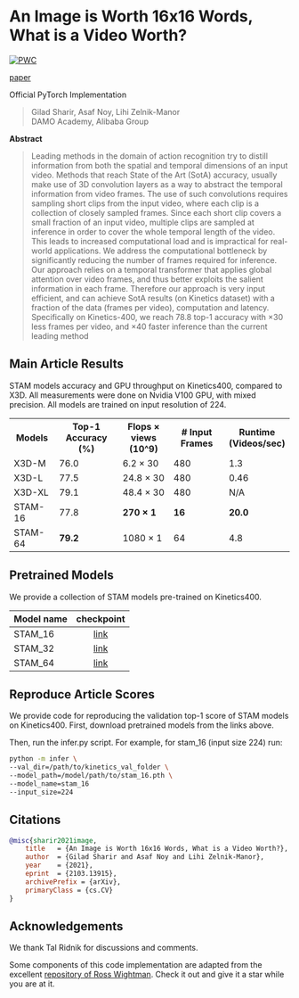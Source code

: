 # An Image is Worth 16x16 Words, What is a Video Worth?

[![PWC](https://img.shields.io/endpoint.svg?url=https://paperswithcode.com/badge/an-image-is-worth-16x16-words-what-is-a-video/action-classification-on-kinetics-400)](https://paperswithcode.com/sota/action-classification-on-kinetics-400?p=an-image-is-worth-16x16-words-what-is-a-video)

[paper](https://arxiv.org/pdf/2103.13915.pdf) 

Official PyTorch Implementation

> Gilad Sharir, Asaf Noy, Lihi Zelnik-Manor<br/>
> DAMO Academy, Alibaba Group



**Abstract**

> Leading methods in the domain of action recognition try to
distill information from both the spatial and temporal dimensions of an input video. Methods that reach State of the
Art (SotA) accuracy, usually make use of 3D convolution
layers as a way to abstract the temporal information from
video frames. The use of such convolutions requires sampling short clips from the input video, where each clip is a
collection of closely sampled frames. Since each short clip
covers a small fraction of an input video, multiple clips are
sampled at inference in order to cover the whole temporal
length of the video. This leads to increased computational
load and is impractical for real-world applications. We address the computational bottleneck by significantly reducing
the number of frames required for inference. Our approach
relies on a temporal transformer that applies global attention over video frames, and thus better exploits the salient
information in each frame. Therefore our approach is very
input efficient, and can achieve SotA results (on Kinetics
dataset) with a fraction of the data (frames per video), computation and latency. Specifically on Kinetics-400, we reach
78.8 top-1 accuracy with ×30 less frames per video, and
×40 faster inference than the current leading method
>

## Main Article Results

STAM models accuracy and GPU throughput on Kinetics400, compared to X3D. All measurements were
 done on Nvidia V100 GPU, with mixed precision. All models are trained on input resolution of 224.
<p align="center">
 <table>
  <tr>
    <th>Models</th>
    <th>Top-1 Accuracy <br>(%)</th>
    <th>Flops × views<br>(10^9)</th>
    <th># Input Frames</th>
    <th>Runtime<br>(Videos/sec)</th>
  </tr>
  <tr>
    <td>X3D-M</td>
    <td>76.0</td>
    <td>6.2 × 30 </td>
    <td>480</td>
    <td>1.3</td>
  </tr>
  <tr>
    <td>X3D-L</td>
    <td>77.5</td>
    <td>24.8 × 30</td>
    <td>480</td>
    <td>0.46</td>
  </tr>
  <tr>
    <td>X3D-XL</td>
    <td>79.1</td>
    <td>48.4 × 30</td>
    <td>480</td>
    <td>N/A</td>
  </tr>
  <tr>
    <td>STAM-16</td>
    <td>77.8</td>
    <td><b>270 × 1</b></td>
    <td><b>16</b></td>
    <td><b>20.0</b></td>
  </tr>
  <tr>
    <td>STAM-64</td>
    <td><b>79.2</b></td>
    <td>1080 × 1</td>
    <td>64</td>
    <td>4.8</td>
  </tr>
 </table>
</p>

## Pretrained Models

We provide a collection of STAM models pre-trained on Kinetics400. 

| Model name  | checkpoint
| ------------ | :--------------: |
| STAM_16 | [link](https://miil-public-eu.oss-eu-central-1.aliyuncs.com/model-zoo/STAM/stam_16.pth) |
| STAM_32 | [link](https://miil-public-eu.oss-eu-central-1.aliyuncs.com/model-zoo/STAM/stam_32.pth) |
| STAM_64 | [link](https://miil-public-eu.oss-eu-central-1.aliyuncs.com/model-zoo/STAM/stam_64.pth) |


## Reproduce Article Scores
We provide code for reproducing the validation top-1 score of STAM
models on Kinetics400. First, download pretrained models from the links above.

Then, run the infer.py script. For example, for stam_16 (input size 224)
run:
```bash
python -m infer \
--val_dir=/path/to/kinetics_val_folder \
--model_path=/model/path/to/stam_16.pth \
--model_name=stam_16
--input_size=224
```


## Citations

```bibtex
@misc{sharir2021image,
    title   = {An Image is Worth 16x16 Words, What is a Video Worth?}, 
    author  = {Gilad Sharir and Asaf Noy and Lihi Zelnik-Manor},
    year    = {2021},
    eprint  = {2103.13915},
    archivePrefix = {arXiv},
    primaryClass = {cs.CV}
}
```

## Acknowledgements

We thank Tal Ridnik for discussions and comments.

Some components of this code implementation are adapted from the excellent
[repository of Ross Wightman](https://github.com/rwightman/pytorch-image-models). Check it out and give it a star while
you are at it.
